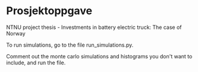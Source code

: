 # Prosjektoppgave
 NTNU project thesis - Investments in battery electric truck: The case of Norway

To run simulations, go to the file run_simulations.py. 

Comment out the monte carlo simulations and histograms you don't want to include, and run the file. 
